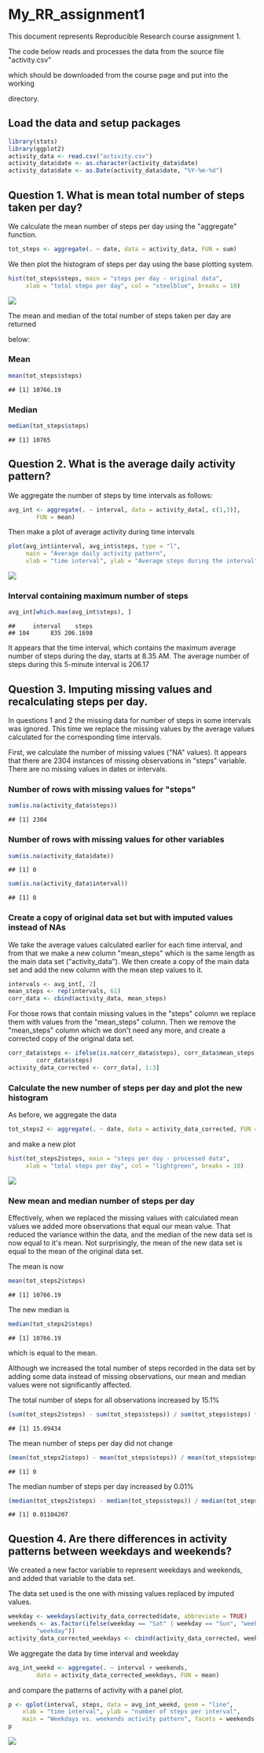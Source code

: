 # My_RR_assignment1


This document represents Reproducible Research course assignment 1.

The code below reads and processes the data from the source file "activity.csv"

which should be downloaded from the course page and put into the working 

directory.


## Load the data and setup packages


```r
library(stats)
library(ggplot2)
activity_data <- read.csv("activity.csv")
activity_data$date <- as.character(activity_data$date)
activity_data$date <- as.Date(activity_data$date, "%Y-%m-%d")
```


## Question 1. What is mean total number of steps taken per day?

We calculate the mean number of steps per day using the "aggregate" function.


```r
tot_steps <- aggregate(. ~ date, data = activity_data, FUN = sum)
```

We then plot the histogram of steps per day using the base plotting system.


```r
hist(tot_steps$steps, main = "steps per day - original data",
     xlab = "total steps per day", col = "steelblue", breaks = 10)
```

![](PA1_template_files/figure-html/unnamed-chunk-3-1.png)<!-- -->

The mean and median of the total number of steps taken per day are returned

below:

### Mean


```r
mean(tot_steps$steps)
```

```
## [1] 10766.19
```

### Median


```r
median(tot_steps$steps)
```

```
## [1] 10765
```



## Question 2. What is the average daily activity pattern?

We aggregate the number of steps by time intervals as follows:


```r
avg_int <- aggregate(. ~ interval, data = activity_data[, c(1,3)],
        FUN = mean)
```

Then make a plot of average activity during time intervals


```r
plot(avg_int$interval, avg_int$steps, type = "l",
     main = "Average daily activity pattern",
     xlab = "time interval", ylab = "Average steps during the interval")
```

![](PA1_template_files/figure-html/unnamed-chunk-7-1.png)<!-- -->



### Interval containing maximum number of steps


```r
avg_int[which.max(avg_int$steps), ]
```

```
##     interval    steps
## 104      835 206.1698
```


It appears that the time interval, which contains the maximum average number of steps during the day, starts at 8.35 AM. The average number of steps during this 5-minute interval is 206.17



## Question 3. Imputing missing values and recalculating steps per day.

In questions 1 and 2 the missing data for number of steps in some intervals was ignored. This time we replace the missing values by the average values calculated for the corresponding time intervals.

First, we calculate the number of missing values ("NA" values). It appears that there are 2304 instances of missing observations in "steps" variable. There are no missing values in dates or intervals.

### Number of rows with missing values for "steps"


```r
sum(is.na(activity_data$steps))
```

```
## [1] 2304
```

### Number of rows with missing values for other variables


```r
sum(is.na(activity_data$date))
```

```
## [1] 0
```

```r
sum(is.na(activity_data$interval))
```

```
## [1] 0
```

### Create a copy of original data set but with imputed values instead of NAs

We take the average values calculated earlier for each time interval, and from that we make a new column "mean_steps" which is the same length as the main data set ("activity_data"). We then create a copy of the main data set and add the new column with the mean step values to it.


```r
intervals <- avg_int[, 2]
mean_steps <- rep(intervals, 61)
corr_data <- cbind(activity_data, mean_steps)
```

For those rows that contain missing values in the "steps" column we replace them with values from the "mean_steps" column. Then we remove the "mean_steps" column which we don't need any more, and create a corrected copy of the original data set.


```r
corr_data$steps <- ifelse(is.na(corr_data$steps), corr_data$mean_steps,
        corr_data$steps)
activity_data_corrected <- corr_data[, 1:3]
```

### Calculate the new number of steps per day and plot the new histogram

As before, we aggregate the data


```r
tot_steps2 <- aggregate(. ~ date, data = activity_data_corrected, FUN = sum)
```

and make a new plot


```r
hist(tot_steps2$steps, main = "steps per day - processed data",
     xlab = "total steps per day", col = "lightgreen", breaks = 10)
```

![](PA1_template_files/figure-html/unnamed-chunk-14-1.png)<!-- -->

### New mean and median number of steps per day

Effectively, when we replaced the missing values with calculated mean values we added more observations that equal our mean value. That reduced the variance within the data, and the median of the new data set is now equal to it's mean. Not surprisingly, the mean of the new data set is equal to the mean of the original data set.

The mean is now

```r
mean(tot_steps2$steps)
```

```
## [1] 10766.19
```

The new median is

```r
median(tot_steps2$steps)
```

```
## [1] 10766.19
```
which is equal to the mean.

Although we increased the total number of steps recorded in the data set by adding some data instead of missing observations, our mean and median values were not significantly affected.

The total number of steps for all observations increased by 15.1%

```r
(sum(tot_steps2$steps) - sum(tot_steps$steps)) / sum(tot_steps$steps) * 100
```

```
## [1] 15.09434
```

The mean number of steps per day did not change

```r
(mean(tot_steps2$steps) - mean(tot_steps$steps)) / mean(tot_steps$steps) * 100
```

```
## [1] 0
```

The median number of steps per day increased by 0.01%

```r
(median(tot_steps2$steps) - median(tot_steps$steps)) / median(tot_steps$steps) * 100
```

```
## [1] 0.01104207
```



## Question 4. Are there differences in activity patterns between weekdays and weekends?

We created a new factor variable to represent weekdays and weekends, and added that variable to the data set.

The data set used is the one with missing values replaced by imputed values. 


```r
weekday <- weekdays(activity_data_corrected$date, abbreviate = TRUE)
weekends <- as.factor(ifelse(weekday == "Sat" | weekday == "Sun", "weekend",
        "weekday"))
activity_data_corrected_weekdays <- cbind(activity_data_corrected, weekends)
```

We aggregate the data by time interval and weekday


```r
avg_int_weekd <- aggregate(. ~ interval + weekends, 
        data = activity_data_corrected_weekdays, FUN = mean)
```

and compare the patterns of activity with a panel plot.


```r
p <- qplot(interval, steps, data = avg_int_weekd, geom = "line", 
    xlab = "time interval", ylab = "number of steps per interval", 
    main = "Weekdays vs. weekends activity pattern", facets = weekends ~.)
p
```

![](PA1_template_files/figure-html/unnamed-chunk-22-1.png)<!-- -->

